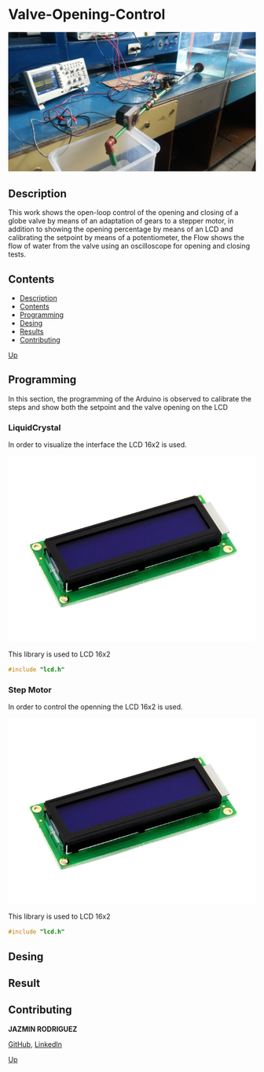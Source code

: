 <a name="top"></a>
# Valve-Opening-Control

![VALVE](https://github.com/FreakJazz/Valve-Opening-Control/blob/master/images/Result6.jpg)

<a name="item1"></a>
## Description

This work shows the open-loop control of the opening and closing of a globe valve by means of an adaptation of gears to a stepper motor, in addition to showing the opening percentage by means of an LCD and calibrating the setpoint by means of a potentiometer, the Flow shows the flow of water from the valve using an oscilloscope for opening and closing tests.

<a name="item2"></a>
## Contents
- [Description](#item1)
- [Contents](#item2)
- [Programming](#item3)
- [Desing](#item4)
- [Results](#item5)
- [Contributing](#item6)

[Up](#top)

<a name="item3"></a>
## Programming

In this section, the programming of the Arduino is observed to calibrate the steps and show both the setpoint and the valve opening on the LCD

### LiquidCrystal

In order to visualize the interface the LCD 16x2 is used.

![LCD](https://github.com/FreakJazz/Valve-Opening-Control/blob/master/images/lcd.jpg)

This library is used to LCD 16x2

```C
#include "lcd.h"
```
### Step Motor

In order to control the openning the LCD 16x2 is used.

![LCD](https://github.com/FreakJazz/Valve-Opening-Control/blob/master/images/lcd.jpg)

This library is used to LCD 16x2

```C
#include "lcd.h"
```
<a name="item4"></a>
## Desing


<a name="item5"></a>
## Result


<a name="item5"></a>
## Contributing

**JAZMIN RODRIGUEZ** 

[GitHub](https://github.com/FreakJazz), [LinkedIn](https://www.linkedin.com/in/jazmin-rodriguez-bermeo/)

[Up](#top)


